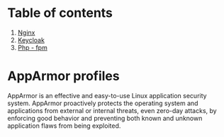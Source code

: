 # Table of contents

1. [Nginx](https://github.com/NikitaPrimakov/AppArmor?tab=readme-ov-file#nginx)
2. [Keycloak](https://github.com/NikitaPrimakov/AppArmor?tab=readme-ov-file#keycloak)
3. [Php - fpm](https://github.com/NikitaPrimakov/AppArmor?tab=readme-ov-file#php-fpm) 

# AppArmor profiles

AppArmor is an effective and easy-to-use Linux application security system. AppArmor proactively protects the operating system and applications from external or internal threats, even zero-day attacks, by enforcing good behavior and preventing both known and unknown application flaws from being exploited.